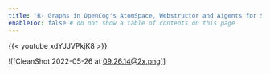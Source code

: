 ```yaml
---
title: "R- Graphs in OpenCog's AtomSpace, Webstructor and Aigents for SingularityNET"
enableToc: false # do not show a table of contents on this page
---
```

{{< youtube xdYJJVPkjK8 >}}

![[CleanShot 2022-05-26 at 09.26.14@2x.png]]